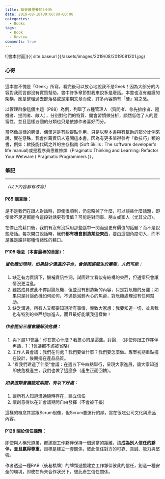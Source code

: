 ```yaml
---
title: 每天最重要的2小時
date: 2019-08-10T00:00:00-00:00
categories: 
  - Books
tags: 
  - Book
  - Review
comments: true
---
```


![書本封面]({{ site.baseurl }}/assets/images/2019/08/2019081201.jpg)

### 心得
---
這本書不愧是「Geek」所寫，看完後可以放心地說我不是Geek！因為大部分的內容對我而言都沒有實質幫助，書中許多章節對我來說多是廢話。本書也沒有嚴謹的架構，應是整理過去部落格或是定期文章而成，許多內容頗有「硬」寫之感。

以管理群像這個主題（P88）為例，列舉了五種管理人（質問者、修先排序者、隨機者、提問者、敵人），分別對他們的特質、開會習慣做分析，顯然低估了人的豐富性，並且這樣五個的分類也只是依據作者喜好而分。

當然像這樣的窮舉，偶爾還是有些提點作用，只是以整本書與有幫助的部分比例來說，實在懸殊，我會推薦資訊人避開這本書，因為有更多值得參考「軟技巧」類的書，例如：軟技能代碼之外的生存指南 (Soft Skills : The software developer's life manual)或是程序員思維修煉（Pragmatic Thinking and Learning: Refactor Your Wetware ( Pragmatic Programmers )）。

### 筆記
---
*（以下內容都有改寫）*
#### P85 講真話：
是不是我們在跟人對話時，即使很順利，仍忽略掉了什麼，可以談些什麼話題，即使微不足道都能令這段對話更有價值？可能是對同事、朋友或家人（尤其父母）。

在停止找藉口後，我們有沒有沒採用那些腦中一閃而過更有價值的話題？而不是說些廢話。每次開口說話時，我們**都有機會創造某些東西**，要由這個角度切入，而不是誰是誰非那種情緒性的藉口。

#### P105 嘆息（本書最棒的章節）：
##### 當危機出現時，如果缺少溝通的平台，會使困惑誕生於團隊，人們可能：

1. 缺乏有力資訊下，腦補資訊空洞，試圖建立看似有結構的東西，但通常只會讓情況更混亂。
2. 雖然成員彼此不停討論危機，但並沒有創造新的內容，只是對危機的反雛；如果只是討論危機如何如何，不過是減輕內心的焦慮，對危機處理沒有任何幫助。
3. 缺乏溝通，所有人又都要知道所有事情，導致大家想：我要知道一切，並且我也有特別的東西想加進去，而且最好能讓我這樣做！

##### 作者提出三種會議解決危機：
1. 與下屬1:1會議：你在擔心什麼？我擔心的是這些。討論...（即使你跟工作夥伴再熟，1：1會議都不該被省略）
2. 工作人員會議：我們在何處？我們要做什麼？我們要怎麼做。專案初期重點擺在設計，後期擺在產品品質。
3. "看我們建造了什麼"會議：在週五下午四點舉行，呈現大家進展，讓大家知道即使危機產生，我們也做了這麼多（產生正面回饋）。

##### 如果這類會議能定期開，有以下好處：
1. 讓所有人知道溝通隨時存在，建立信任
2. 讓創意得以在非會議期間自由發揮（不會被干擾）

這樣的概念其實跟Scrum很像，但Scrum要運行的順，實在很吃公司文化與產品內容。

#### P128 關於信任課題：
即使與人稱兄道弟，都該跟工作夥伴保持一個適當的距離，該**成為別人信任的夥伴，並且贏得尊重**，目標是建立一套關係，彼此信任對方的可靠、真誠、能力與堅強。

作者透過一種BAB（後巷橋牌）的牌類遊戲建立工作夥伴彼此的信任，創造一種安全的環境，即使在尚未合作狀況下，彼此產生信任關係。